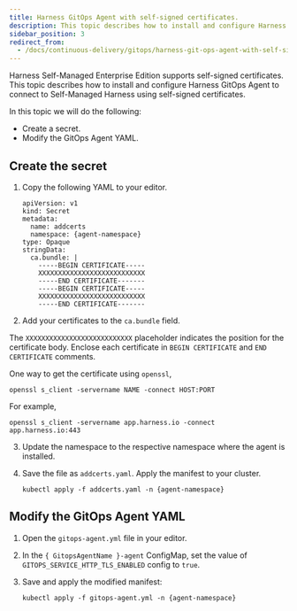 ```yaml
---
title: Harness GitOps Agent with self-signed certificates.
description: This topic describes how to install and configure Harness GitOps Agent to connect to Harness with self-signed certificates.
sidebar_position: 3
redirect_from:
  - /docs/continuous-delivery/gitops/harness-git-ops-agent-with-self-signed-certificates
---
```


Harness Self-Managed Enterprise Edition supports self-signed certificates. This topic describes how to install and configure Harness GitOps Agent to connect to Self-Managed Harness using self-signed certificates.

In this topic we will do the following:

- Create a secret.
- Modify the GitOps Agent YAML.

## Create the secret

1. Copy the following YAML to your editor.

   ```
   apiVersion: v1  
   kind: Secret  
   metadata:  
     name: addcerts  
     namespace: {agent-namespace}  
   type: Opaque  
   stringData:                             
     ca.bundle: |  
       -----BEGIN CERTIFICATE-----  
       XXXXXXXXXXXXXXXXXXXXXXXXXXX  
       -----END CERTIFICATE-------  
       -----BEGIN CERTIFICATE-----  
       XXXXXXXXXXXXXXXXXXXXXXXXXXX  
       -----END CERTIFICATE-------
   ```

2. Add your certificates to the `ca.bundle` field.  

  The `XXXXXXXXXXXXXXXXXXXXXXXXXXX` placeholder indicates the position for the certificate body. Enclose each certificate in `BEGIN CERTIFICATE` and `END CERTIFICATE` comments.

  One way to get the certificate using `openssl`,   
  
  ```
  openssl s_client -servername NAME -connect HOST:PORT  
  ```

  For example,
  
  ```
  openssl s_client -servername app.harness.io -connect app.harness.io:443
  ```

3. Update the namespace to the respective namespace where the agent is installed.

4. Save the file as `addcerts.yaml`. Apply the manifest to your cluster.

   ```
   kubectl apply -f addcerts.yaml -n {agent-namespace}
   ```

## Modify the GitOps Agent YAML

1. Open the `gitops-agent.yml` file in your editor.
2. In the `{ GitopsAgentName }-agent` ConfigMap, set the value of `GITOPS_SERVICE_HTTP_TLS_ENABLED` config to `true`.
3. Save and apply the modified manifest:

   ```
   kubectl apply -f gitops-agent.yml -n {agent-namespace}
   ```
